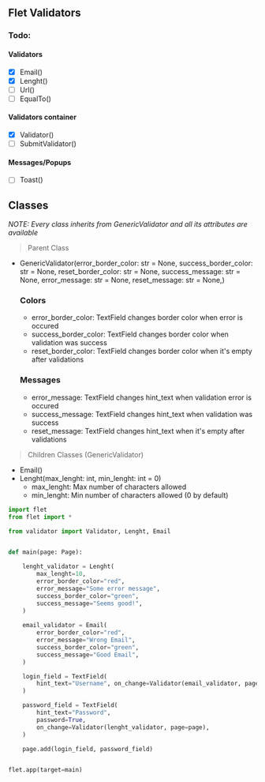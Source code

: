 ## Flet Validators


### Todo:
#### Validators
- [x] Email()
- [x] Lenght()
- [ ] Url()
- [ ] EqualTo()

#### Validators container
- [x] Validator()
- [ ] SubmitValidator()

#### Messages/Popups
- [ ] Toast()

## Classes
*NOTE: Every class inherits from GenericValidator and all its attributes are available*
> Parent Class
* GenericValidator(error_border_color: str = None,
        success_border_color: str = None,
        reset_border_color: str = None,
        success_message: str = None,
        error_message: str = None,
        reset_message: str = None,)
    
    ### Colors
    * error_border_color: TextField changes border color when error is occured
    * success_border_color: TextField changes border color when validation was success
    * reset_border_color: TextField changes border color when it's empty after validations

    ###  Messages
    * error_message: TextField changes hint_text when validation error is occured
    * success_message: TextField changes hint_text when validation was success
    * reset_message: TextField changes hint_text when it's empty after validations

> Children Classes (GenericValidator)
* Email()
* Lenght(max_lenght: int, min_lenght: int = 0)
    * max_lenght: Max number of characters allowed
    * min_lenght: Min number of characters allowed (0 by default)

```python
import flet
from flet import *

from validator import Validator, Lenght, Email


def main(page: Page):

    lenght_validator = Lenght(
        max_lenght=10,
        error_border_color="red",
        error_message="Some error message",
        success_border_color="green",
        success_message="Seems good!",
    )
    
    email_validator = Email(
        error_border_color="red",
        error_message="Wrong Email",
        success_border_color="green",
        success_message="Good Email",
    )

    login_field = TextField(
        hint_text="Username", on_change=Validator(email_validator, page=page)
    )

    password_field = TextField(
        hint_text="Password",
        password=True,
        on_change=Validator(lenght_validator, page=page),
    )

    page.add(login_field, password_field)


flet.app(target=main)

```